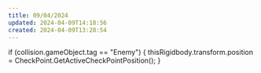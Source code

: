 ```yaml
---
title: 09/04/2024
updated: 2024-04-09T14:18:56
created: 2024-04-09T13:28:54
---
```


if (collision.gameObject.tag == "Enemy")
{
thisRigidbody.transform.position = CheckPoint.GetActiveCheckPointPosition();
}

